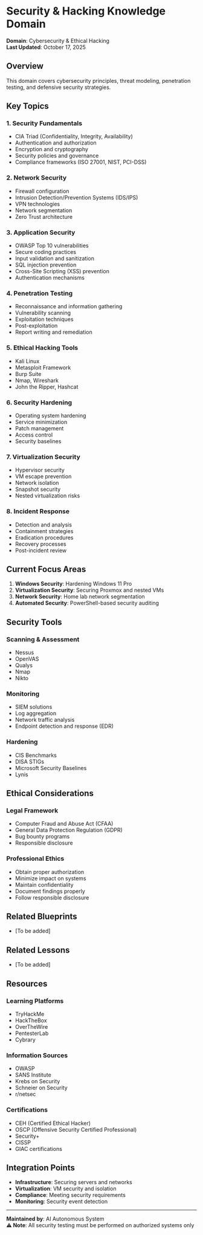 # Security & Hacking Knowledge Domain

**Domain**: Cybersecurity & Ethical Hacking  
**Last Updated**: October 17, 2025

## Overview

This domain covers cybersecurity principles, threat modeling, penetration testing, and defensive security strategies.

## Key Topics

### 1. Security Fundamentals
- CIA Triad (Confidentiality, Integrity, Availability)
- Authentication and authorization
- Encryption and cryptography
- Security policies and governance
- Compliance frameworks (ISO 27001, NIST, PCI-DSS)

### 2. Network Security
- Firewall configuration
- Intrusion Detection/Prevention Systems (IDS/IPS)
- VPN technologies
- Network segmentation
- Zero Trust architecture

### 3. Application Security
- OWASP Top 10 vulnerabilities
- Secure coding practices
- Input validation and sanitization
- SQL injection prevention
- Cross-Site Scripting (XSS) prevention
- Authentication mechanisms

### 4. Penetration Testing
- Reconnaissance and information gathering
- Vulnerability scanning
- Exploitation techniques
- Post-exploitation
- Report writing and remediation

### 5. Ethical Hacking Tools
- Kali Linux
- Metasploit Framework
- Burp Suite
- Nmap, Wireshark
- John the Ripper, Hashcat

### 6. Security Hardening
- Operating system hardening
- Service minimization
- Patch management
- Access control
- Security baselines

### 7. Virtualization Security
- Hypervisor security
- VM escape prevention
- Network isolation
- Snapshot security
- Nested virtualization risks

### 8. Incident Response
- Detection and analysis
- Containment strategies
- Eradication procedures
- Recovery processes
- Post-incident review

## Current Focus Areas

1. **Windows Security**: Hardening Windows 11 Pro
2. **Virtualization Security**: Securing Proxmox and nested VMs
3. **Network Security**: Home lab network segmentation
4. **Automated Security**: PowerShell-based security auditing

## Security Tools

### Scanning & Assessment
- Nessus
- OpenVAS
- Qualys
- Nmap
- Nikto

### Monitoring
- SIEM solutions
- Log aggregation
- Network traffic analysis
- Endpoint detection and response (EDR)

### Hardening
- CIS Benchmarks
- DISA STIGs
- Microsoft Security Baselines
- Lynis

## Ethical Considerations

### Legal Framework
- Computer Fraud and Abuse Act (CFAA)
- General Data Protection Regulation (GDPR)
- Bug bounty programs
- Responsible disclosure

### Professional Ethics
- Obtain proper authorization
- Minimize impact on systems
- Maintain confidentiality
- Document findings properly
- Follow responsible disclosure

## Related Blueprints

- [To be added]

## Related Lessons

- [To be added]

## Resources

### Learning Platforms
- TryHackMe
- HackTheBox
- OverTheWire
- PentesterLab
- Cybrary

### Information Sources
- OWASP
- SANS Institute
- Krebs on Security
- Schneier on Security
- r/netsec

### Certifications
- CEH (Certified Ethical Hacker)
- OSCP (Offensive Security Certified Professional)
- Security+
- CISSP
- GIAC certifications

## Integration Points

- **Infrastructure**: Securing servers and networks
- **Virtualization**: VM security and isolation
- **Compliance**: Meeting security requirements
- **Monitoring**: Security event detection

---

**Maintained by**: AI Autonomous System  
**⚠️ Note**: All security testing must be performed on authorized systems only
